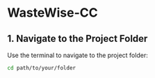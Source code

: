 # WasteWise-CC


## 1. Navigate to the Project Folder

Use the terminal to navigate to the project folder:

```bash
cd path/to/your/folder
